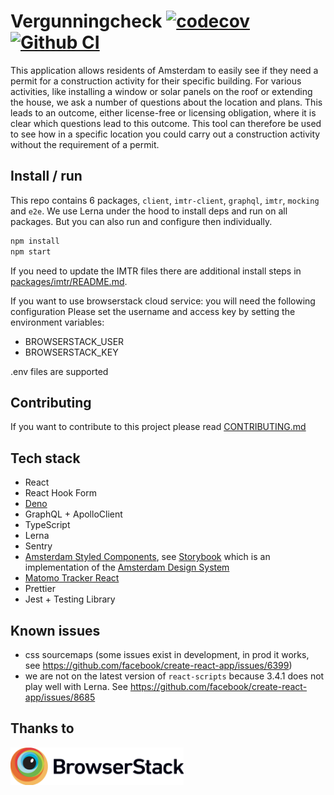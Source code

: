 # Vergunningcheck [![codecov](https://codecov.io/gh/Amsterdam/vergunningcheck/branch/develop/graph/badge.svg)](https://codecov.io/gh/Amsterdam/vergunningcheck) [![Github CI](https://github.com/Amsterdam/vergunningcheck/workflows/Github%20CI/badge.svg)](https://github.com/Amsterdam/vergunningcheck/actions)

This application allows residents of Amsterdam to easily see if they need a permit for a construction activity for their specific building. For various activities, like installing a window or solar panels on the roof or extending the house, we ask a number of questions about the location and plans. This leads to an outcome, either license-free or licensing obligation, where it is clear which questions lead to this outcome. This tool can therefore be used to see how in a specific location you could carry out a construction activity without the requirement of a permit.

## Install / run

This repo contains 6 packages, `client`, `imtr-client`, `graphql`, `imtr`, `mocking` and `e2e`. We use Lerna under the hood to install deps and run on all packages. But you can also run and configure then individually.

```bash
npm install
npm start
```

If you need to update the IMTR files there are additional install steps in [packages/imtr/README.md](packages/imtr/README.md).

If you want to use browserstack cloud service:
you will need the following configuration 
Please set the username and access key by setting the environment variables: 
  - BROWSERSTACK_USER                                                          
  - BROWSERSTACK_KEY                                                           
 
 .env files are supported                                                    


## Contributing

If you want to contribute to this project please read [CONTRIBUTING.md](CONTRIBUTING.md)

## Tech stack

- React
- React Hook Form
- [Deno](https://deno.land)
- GraphQL + ApolloClient
- TypeScript
- Lerna
- Sentry
- [Amsterdam Styled Components](https://github.com/Amsterdam/amsterdam-styled-components/), see [Storybook](https://amsterdam.github.io/amsterdam-styled-components) which is an implementation of the [Amsterdam Design System](https://designsystem.amsterdam.nl)
- [Matomo Tracker React](https://github.com/Amsterdam/matomo-tracker)
- Prettier
- Jest + Testing Library

## Known issues

- css sourcemaps (some issues exist in development, in prod it works, see https://github.com/facebook/create-react-app/issues/6399)
- we are not on the latest version of `react-scripts` because 3.4.1 does not play well with Lerna. See https://github.com/facebook/create-react-app/issues/8685

## Thanks to

[<img src="https://github.com/Amsterdam/atlas/blob/develop/public/images/browserstack-logo@2x.png" height="60" title="BrowserStack Logo" alt="BrowserStack Logo" />](https://www.browserstack.com/)
